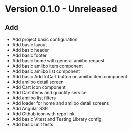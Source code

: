 # Version 0.1.0 - Unreleased

## Add

- Add project basic configuration
- Add basic layout
- Add basic header
- Add basic footer
- Add basic home with general amiibo request
- Add basic amiibo item component
- Add basic amiibo list component
- Add basic AddToCart button on amiibo item component
- Add amiibo detail screen
- Add Cart icon component
- Add Cart items and quantity service
- Add amiibo list filters
- Add loader for home and amiibo detail screens
- Add Angular SSR
- Add Github icon with repo link
- Add basic Vitest and Testing Library config
- Add basic unit tests
